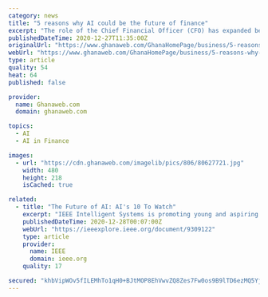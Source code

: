 ```yaml
---
category: news
title: "5 reasons why AI could be the future of finance"
excerpt: "The role of the Chief Financial Officer (CFO) has expanded beyond the traditional gatekeeper to financial resources, chief accounting officer and head recordkeeper."
publishedDateTime: 2020-12-27T11:35:00Z
originalUrl: "https://www.ghanaweb.com/GhanaHomePage/business/5-reasons-why-AI-could-be-the-future-of-finance-1141847"
webUrl: "https://www.ghanaweb.com/GhanaHomePage/business/5-reasons-why-AI-could-be-the-future-of-finance-1141847"
type: article
quality: 54
heat: 64
published: false

provider:
  name: Ghanaweb.com
  domain: ghanaweb.com

topics:
  - AI
  - AI in Finance

images:
  - url: "https://cdn.ghanaweb.com/imagelib/pics/806/80627721.jpg"
    width: 480
    height: 218
    isCached: true

related:
  - title: "The Future of AI: AI's 10 To Watch"
    excerpt: "IEEE Intelligent Systems is promoting young and aspiring AI scientists via its biennial \"AI's 10 to Watch\" special section. The 2020 group consists of 10 young stars who have demonstrated outstanding AI achievements."
    publishedDateTime: 2020-12-28T00:07:00Z
    webUrl: "https://ieeexplore.ieee.org/document/9309122"
    type: article
    provider:
      name: IEEE
      domain: ieee.org
    quality: 17

secured: "khbVipWOv5fILEMhTo1qH0+BJtMOP8EhVwvZQ8Zes7Fw0os9B9lTD6ezMQ5YjHWdRAFDKs1IB0JO71RnYS8Cr3e0vLu/EtIa8CMSxJXtqob4RAe9x3b1cxFR9po1hU6+M/1nWe9Wl+z9krZzxXZw6qa4Qm9YUj6AaDaE+s2w1dTZbhNcGFtitOcZ296geDblFOFPPHcozH1/kBfUzc1LI/dQD8HHsFDRDACFcniePXQAD7yK0gXcIpkNIQrrSFrElA+GNbrxAgZ6bW0NdiRYlZfnNsIx/H0hzL51qZx8yMlsL+kRDzr85uMWFhKNHvY5Qbj4vwZXDZHpmIbqGMFi4guSIJqB7b09YSgMV45JBLM=;OKEshgBJrcPL67uIRHLM6g=="
---
```


